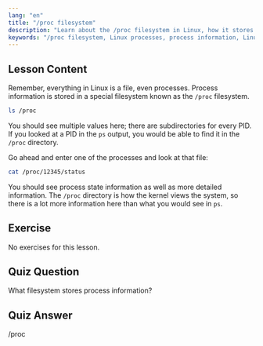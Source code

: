 ```yaml
---
lang: "en"
title: "/proc filesystem"
description: "Learn about the /proc filesystem in Linux, how it stores process information, and its structure. Explore process details with this essential Linux guide."
keywords: "/proc filesystem, Linux processes, process information, Linux tutorial, beginner Linux, Linux guide"
---
```


## Lesson Content

Remember, everything in Linux is a file, even processes. Process information is stored in a special filesystem known as the `/proc` filesystem.

```bash
ls /proc
```

You should see multiple values here; there are subdirectories for every PID. If you looked at a PID in the `ps` output, you would be able to find it in the `/proc` directory.

Go ahead and enter one of the processes and look at that file:

```bash
cat /proc/12345/status
```

You should see process state information as well as more detailed information. The `/proc` directory is how the kernel views the system, so there is a lot more information here than what you would see in `ps`.

## Exercise

No exercises for this lesson.

## Quiz Question

What filesystem stores process information?

## Quiz Answer

/proc
